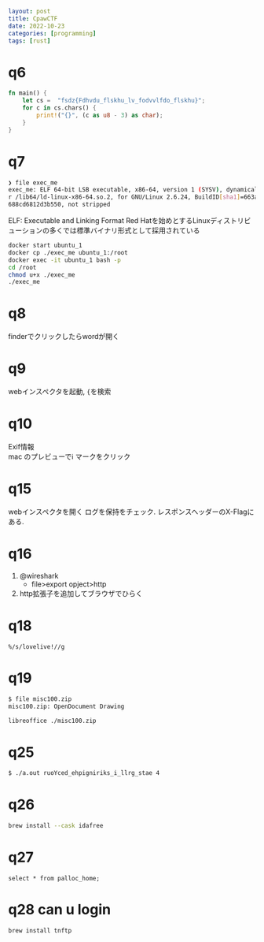 ```yaml
layout: post
title: CpawCTF
date: 2022-10-23
categories: [programming]
tags: [rust]
```

# q6

```rs
fn main() {
    let cs =  "fsdz{Fdhvdu_flskhu_lv_fodvvlfdo_flskhu}";
    for c in cs.chars() {
        print!("{}", (c as u8 - 3) as char);
    }
}
```

# q7

```sh
❯ file exec_me
exec_me: ELF 64-bit LSB executable, x86-64, version 1 (SYSV), dynamically linked, interprete
r /lib64/ld-linux-x86-64.so.2, for GNU/Linux 2.6.24, BuildID[sha1]=663a3e0e5a079fddd0de92474
688cd6812d3b550, not stripped
```

ELF: Executable and Linking Format
    Red Hatを始めとするLinuxディストリビューションの多くでは標準バイナリ形式として採用されている

```sh
docker start ubuntu_1
docker cp ./exec_me ubuntu_1:/root
docker exec -it ubuntu_1 bash -p
cd /root
chmod u+x ./exec_me
./exec_me
```

# q8

finderでクリックしたらwordが開く

# q9

webインスペクタを起動, `{`を検索

# q10

Exif情報  
mac のプレビューでℹ️ マークをクリック

# q15
webインスペクタを開く
ログを保持をチェック.
レスポンスヘッダーのX-Flagにある.

# q16
1. @wireshark
    - file>export opject>http
2. http拡張子を追加してブラウザでひらく

# q18

`%/s/lovelive!//g`

# q19

```sh
$ file misc100.zip
misc100.zip: OpenDocument Drawing
```

```sh
libreoffice ./misc100.zip
```

# q25

```sh
$ ./a.out ruoYced_ehpigniriks_i_llrg_stae 4
```

# q26

```sh
brew install --cask idafree
```

# q27

```mysql
select * from palloc_home;
```

# q28 can u login

```sh
brew install tnftp
```
